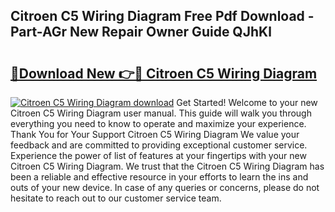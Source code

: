## Citroen C5 Wiring Diagram Free Pdf Download - Part-AGr New Repair Owner Guide QJhKl

# <h2><a href="http://dfq89vu.blite.top/?on=Citroen+C5+Wiring+Diagram">🔗Download New 👉🔴 Citroen C5 Wiring Diagram</a></h2>

[![Citroen C5 Wiring Diagram download](https://i.imgur.com/lujVjoI.png)](http://dfq89vu.blite.top/?on=Citroen+C5+Wiring+Diagram)
Get Started! Welcome to your new Citroen C5 Wiring Diagram user manual. This guide will walk you through everything you need to know to operate and maximize your experience. Thank You for Your Support Citroen C5 Wiring Diagram We value your feedback and are committed to providing exceptional customer service. Experience the power of list of features at your fingertips with your new Citroen C5 Wiring Diagram. We trust that the Citroen C5 Wiring Diagram has been a reliable and effective resource in your efforts to learn the ins and outs of your new device. In case of any queries or concerns, please do not hesitate to reach out to our customer service team.
